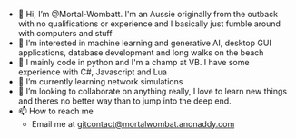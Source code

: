 - 👋 Hi, I’m @Mortal-Wombatt. I'm an Aussie originally from the outback with no qualifications or experience and I basically just fumble around with computers and stuff
- 👀 I’m interested in machine learning and generative AI, desktop GUI applications, database development and long walks on the beach
- 🐍 I mainly code in python and I'm a champ at VB. I have some experience with C#, Javascript and Lua
- 🌱 I’m currently learning network simulations 
- 💞️ I’m looking to collaborate on anything really, I love to learn new things and theres no better way than to jump into the deep end.
- 📫 How to reach me
    - Email me at gitcontact@mortalwombat.anonaddy.com

<!---
Mortal-Wombatt/Mortal-Wombatt is a ✨ special ✨ repository because its `README.md` (this file) appears on your GitHub profile.
You can click the Preview link to take a look at your changes.
--->

